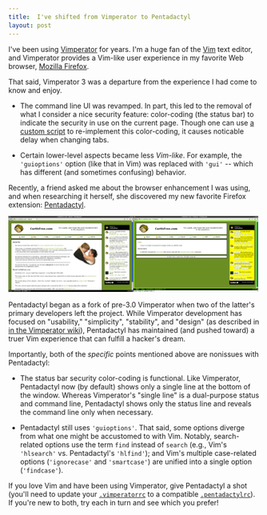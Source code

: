 ```yaml
---
title:  I've shifted from Vimperator to Pentadactyl
layout: post
---
```

I've been using [Vimperator][vimperator] for years. I'm a huge fan of the [Vim][vim] text editor,
and Vimperator provides a Vim-like user experience in my favorite Web browser,
[Mozilla Firefox][firefox].

That said, Vimperator 3 was a departure from the experience I had come to know and enjoy.

  * The command line UI was revamped. In part, this led to the removal of what I consider a nice
    security feature: color-coding (the status bar) to indicate the security in use on the current
    page. Though one can use [a custom script][vimperator_script] to re-implement this color-coding,
    it causes noticable delay when changing tabs.

  * Certain lower-level aspects became less _Vim-like_. For example, the `'guioptions'` option (like
    that in Vim) was replaced with `'gui'` -- which has different (and sometimes confusing)
    behavior.

Recently, a friend asked me about the browser enhancement I was using, and when researching it
herself, she discovered my new favorite Firefox extension:
[Pentadactyl][pentadactyl].

<div class="blog/assets">
  <a href="/blog/assets/pentadactyl.png"><img src="/blog/assets/pentadactyl.png" width="250" height="152"></a><a href="/blog/assets/pentadactyl_focus.png"><img src="/blog/assets/pentadactyl_focus.png" width="250" height="152"></a>
</div>

Pentadactyl began as a fork of pre-3.0 Vimperator when two of the latter's primary developers left
the project. While Vimperator development has focused on "usability," "simplicity", "stability",
and "design" (as described in [in the Vimperator wiki][vimperator_wiki]), Pentadactyl has maintained
(and pushed toward) a truer Vim experience that can fulfill a hacker's dream.

Importantly, both of the _specific_ points mentioned above are nonissues with Pentadactyl:

  * The status bar security color-coding is functional. Like Vimperator, Pentadactyl now (by
    default) shows only a single line at the bottom of the window. Whereas Vimperator's "single
    line" is a dual-purpose status and command line, Pentadactyl shows only the status line and
    reveals the command line only when necessary.

  * Pentadactyl still uses `'guioptions'`. That said, some options diverge from what one might be
    accustomed to with Vim. Notably, search-related options use the term `find` instead of `search`
    (e.g., Vim's `'hlsearch'` vs. Pentadactyl's `'hlfind'`); and Vim's multiple case-related options
    (`'ignorecase'` and `'smartcase'`) are unified into a single option (`'findcase'`).

If you love Vim and have been using Vimperator, give Pentadactyl a shot (you'll need to update your
[`.vimperatorrc`][vimperatorrc] to a compatible [`.pentadactylrc`][pentadactylrc]).  If you're new
to both, try each in turn and see which you prefer!

[vimperator]:        http://vimperator.org/vimperator
[vim]:               http://www.vim.org
[firefox]:           https://www.mozilla.org/firefox
[vimperator_script]: https://code.google.com/p/vimperator-labs/issues/detail?id=542
[pentadactyl]:       http://dactyl.sourceforge.net/pentadactyl/
[vimperator_wiki]:   https://code.google.com/p/vimperator-labs/wiki/VimperatorVsPentadactyl
[vimperatorrc]:      /config/.vimperatorrc
[pentadactylrc]:     /config/.pentadactylrc
